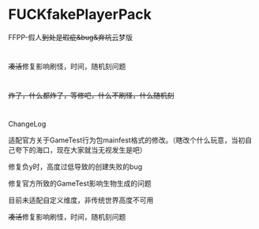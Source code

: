 # FUCKfakePlayerPack
FFPP-假人~~到处是瑕疵&amp;bug&amp;弃坑~~云梦版

#

~~凑活~~修复影响刷怪，时间，随机刻问题

#

~~炸了，什么都炸了，等修吧，什么不刷怪，什么随机刻~~

#
ChangeLog

适配官方关于GameTest行为包mainfest格式的修改。（瞎改个什么玩意，当初自己夸下的海口，现在大家就当无视发生是吧）

修复负y时，高度过低导致的创建失败的bug

修复官方所致的GameTest影响生物生成的问题

目前未适配自定义维度，非传统世界高度不可用

~~凑活~~修复影响刷怪，时间，随机刻问题

